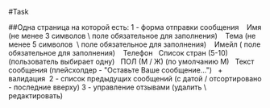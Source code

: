#Task

##Одна страница на которой есть:
1 - форма отправки сообщения 
  Имя (не менее 3 символов \ поле обязательное для заполнения) 
  Тема (не менее 5 символов  \ поле обязательное для заполнения) 
  Имейл ( поле обязательное для заполнения) 
  Телефон
  Список стран (5-10) (пользователь выбирает одну)
  ПОЛ (М / Ж) (по умолчанию М)
  Текст сообщения (плейсхолдер - "Оставьте Ваше сообщение...")
  + валидация 
2 - список предыдущих сообщений (с датой / отсортировано - последние вверху)
3 - управление отзывами (удалить \ редактировать)
